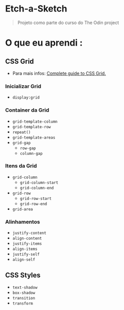 # Etch-a-Sketch 
> Projeto como parte do curso do The Odin project
# O que eu aprendi :
## CSS Grid
- Para mais infos: <a href='https://css-tricks.com/snippets/css/complete-guide-grid/#aa-grid-properties'>Complete guide to CSS Grid.</a>
### Inicializar Grid
- `display:grid`
### Container da Grid
- `grid-template-column`
- `grid-template-row`
- `repeat()`
- `grid-template-areas` 
- `grid-gap`
    - `row-gap`
    - `column-gap`

### Itens da Grid
- `grid-column`
    - `grid-column-start`
    - `grid-column-end`
- `grid-row`
    - `grid-row-start`
    - `grid-row-end`
- `grid-area`

### Alinhamentos
- `justify-content`
- `align-content`
- `justify-items`
- `align-items`
- `justify-self`
- `align-self`

## CSS Styles
- `text-shadow`
- `box-shadow`
- `transition`
- `transform`